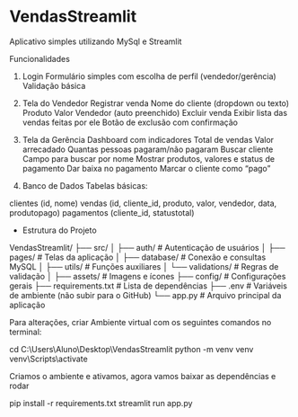 # VendasStreamlit
Aplicativo simples utilizando MySql e Streamlit

Funcionalidades
1. Login
Formulário simples com escolha de perfil (vendedor/gerência)
Validação básica

2. Tela do Vendedor
Registrar venda
Nome do cliente (dropdown ou texto)
Produto
Valor
Vendedor (auto preenchido)
Excluir venda
Exibir lista das vendas feitas por ele
Botão de exclusão com confirmação

3. Tela da Gerência
Dashboard com indicadores
Total de vendas
Valor arrecadado
Quantas pessoas pagaram/não pagaram
Buscar cliente
Campo para buscar por nome
Mostrar produtos, valores e status de pagamento
Dar baixa no pagamento
Marcar o cliente como “pago”

4. Banco de Dados
Tabelas básicas:

clientes (id, nome)
vendas (id, cliente_id, produto, valor, vendedor, data, produtopago)
pagamentos (cliente_id, statustotal)

- Estrutura do Projeto

VendasStreamlit/
├── src/
│   ├── auth/              # Autenticação de usuários
│   ├── pages/             # Telas da aplicação
│   ├── database/          # Conexão e consultas MySQL
│   ├── utils/             # Funções auxiliares
│   └── validations/       # Regras de validação
│
├── assets/                # Imagens e ícones
├── config/                # Configurações gerais
├── requirements.txt       # Lista de dependências
├── .env                   # Variáveis de ambiente (não subir para o GitHub)
└── app.py                 # Arquivo principal da aplicação


Para alterações, criar Ambiente virtual com os seguintes comandos no terminal:

cd C:\Users\Aluno\Desktop\VendasStreamlit
python -m venv venv
venv\Scripts\activate

Criamos o ambiente e ativamos, agora vamos baixar as dependências e rodar

pip install -r requirements.txt
streamlit run app.py
